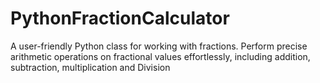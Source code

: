# PythonFractionCalculator
A user-friendly Python class for working with fractions. Perform precise arithmetic operations on fractional values effortlessly, including addition, subtraction, multiplication and Division

